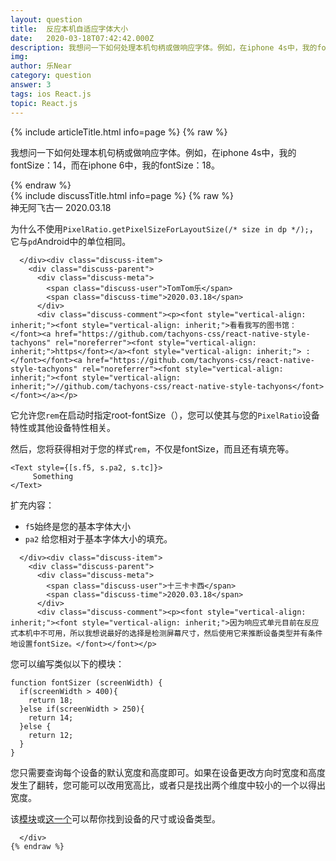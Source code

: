 ```yaml
---
layout: question
title:  反应本机自适应字体大小
date:   2020-03-18T07:42:42.000Z
description: 我想问一下如何处理本机句柄或做响应字体。例如，在iphone 4s中，我的fontSize：14，而在iphone 6中，我的fontSize：18。...
img: 
author: 乐Near
category: question
answer: 3
tags: ios React.js
topic: React.js
---
```

<div class="article-root">
  <div class="article">
    {% include articleTitle.html info=page %}
    {% raw %}
    <div class="article-content"><p><font style="vertical-align: inherit;"><font style="vertical-align: inherit;">我想问一下如何处理本机句柄或做响应字体。</font><font style="vertical-align: inherit;">例如，在iphone 4s中，我的fontSize：14，而在iphone 6中，我的fontSize：18。</font></font></p></div>
    {% endraw %}
  </div>

  <div class="discuss-wrapper">
    {% include discussTitle.html info=page %}
    {% raw %}
    <div class="discuss-item">
        <div class="discuss-parent">
          <div class="discuss-meta">
            <span class="discuss-user">神无阿飞古一</span>
            <span class="discuss-time">2020.03.18</span>
          </div>
          <div class="discuss-comment"><p><font style="vertical-align: inherit;"><font style="vertical-align: inherit;">为什么不使用</font></font><code>PixelRatio.getPixelSizeForLayoutSize(/* size in dp */);</code><font style="vertical-align: inherit;"><font style="vertical-align: inherit;">，它与</font></font><code>pd</code><font style="vertical-align: inherit;"><font style="vertical-align: inherit;">Android中的单位</font><font style="vertical-align: inherit;">相同</font><font style="vertical-align: inherit;">。</font></font></p></div>
        </div>
        
      </div><div class="discuss-item">
        <div class="discuss-parent">
          <div class="discuss-meta">
            <span class="discuss-user">TomTom乐</span>
            <span class="discuss-time">2020.03.18</span>
          </div>
          <div class="discuss-comment"><p><font style="vertical-align: inherit;"><font style="vertical-align: inherit;">看看我写的图书馆：</font><a href="https://github.com/tachyons-css/react-native-style-tachyons" rel="noreferrer"><font style="vertical-align: inherit;">https</font></a><font style="vertical-align: inherit;"> : </font></font><a href="https://github.com/tachyons-css/react-native-style-tachyons" rel="noreferrer"><font style="vertical-align: inherit;"><font style="vertical-align: inherit;">//github.com/tachyons-css/react-native-style-tachyons</font></font></a></p>

<p><font style="vertical-align: inherit;"><font style="vertical-align: inherit;">它允许您</font></font><code>rem</code><font style="vertical-align: inherit;"><font style="vertical-align: inherit;">在启动时</font><font style="vertical-align: inherit;">指定root-fontSize（</font><font style="vertical-align: inherit;">），您可以使其与您的</font></font><code>PixelRatio</code><font style="vertical-align: inherit;"><font style="vertical-align: inherit;">设备特性或其他设备特性相关。</font></font></p>

<p><font style="vertical-align: inherit;"><font style="vertical-align: inherit;">然后，您将获得相对于您的样式</font></font><code>rem</code><font style="vertical-align: inherit;"><font style="vertical-align: inherit;">，不仅是fontSize，而且还有填充等。</font></font></p>

<pre><code>&lt;Text style={[s.f5, s.pa2, s.tc]}&gt;<font></font>
     Something<font></font>
&lt;/Text&gt;<font></font>
</code></pre>

<p><font style="vertical-align: inherit;"><font style="vertical-align: inherit;">扩充内容：</font></font></p>

<ul>
<li><code>f5</code><font style="vertical-align: inherit;"><font style="vertical-align: inherit;">始终是您的基本字体大小</font></font></li>
<li><code>pa2</code><font style="vertical-align: inherit;"><font style="vertical-align: inherit;"> 给您相对于基本字体大小的填充。</font></font></li>
</ul></div>
        </div>
        
      </div><div class="discuss-item">
        <div class="discuss-parent">
          <div class="discuss-meta">
            <span class="discuss-user">十三卡卡西</span>
            <span class="discuss-time">2020.03.18</span>
          </div>
          <div class="discuss-comment"><p><font style="vertical-align: inherit;"><font style="vertical-align: inherit;">因为响应式单元目前在反应式本机中不可用，所以我想说最好的选择是检测屏幕尺寸，然后使用它来推断设备类型并有条件地设置fontSize。</font></font></p>

<p><font style="vertical-align: inherit;"><font style="vertical-align: inherit;">您可以编写类似以下的模块： </font></font></p>

<pre><code>function fontSizer (screenWidth) {<font></font>
  if(screenWidth &gt; 400){<font></font>
    return 18;<font></font>
  }else if(screenWidth &gt; 250){<font></font>
    return 14;<font></font>
  }else { <font></font>
    return 12;<font></font>
  }<font></font>
}<font></font>
</code></pre>

<p><font style="vertical-align: inherit;"><font style="vertical-align: inherit;">您只需要查询每个设备的默认宽度和高度即可。</font><font style="vertical-align: inherit;">如果在设备更改方向时宽度和高度发生了翻转，您可能可以改用宽高比，或者只是找出两个维度中较小的一个以得出宽度。</font></font></p>

<p><font style="vertical-align: inherit;"><font style="vertical-align: inherit;">该</font></font><a href="https://www.npmjs.com/package/react-native-device" rel="noreferrer"><font style="vertical-align: inherit;"><font style="vertical-align: inherit;">模块</font></font></a><font style="vertical-align: inherit;"><font style="vertical-align: inherit;">或</font></font><a href="https://www.npmjs.com/package/react-native-device-specs" rel="noreferrer"><font style="vertical-align: inherit;"><font style="vertical-align: inherit;">这一个</font></font></a><font style="vertical-align: inherit;"><font style="vertical-align: inherit;">可以帮你找到设备的尺寸或设备类型。</font></font></p></div>
        </div>
        
      </div>
    {% endraw %}
  </div>
<div>
